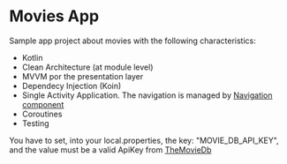 # Movies App

Sample app project about movies with the following characteristics:

- Kotlin
- Clean Architecture (at module level)
- MVVM por the presentation layer
- Dependecy Injection (Koin)
- Single Activity Application. The navigation is managed by [Navigation component](https://developer.android.com/guide/navigation/navigation-getting-started)
- Coroutines
- Testing

You have to set, into your local.properties, the key: "MOVIE_DB_API_KEY", and the value must be a valid ApiKey from [TheMovieDb](https://www.themoviedb.org/?language=es)
